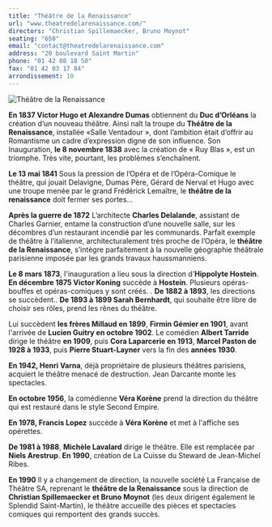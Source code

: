 ```yaml
---
title: "Théâtre de la Renaissance"
url: "www.theatredelarenaissance.com/"
directors: "Christian Spillemaecker, Bruno Moynot"
seating: "650"
email: "contact@theatredelarenaissance.com"
address: "20 boulevard Saint Martin"
phone: "01 42 08 18 50"
fax: "01 42 03 17 84"
arrondissement: 10
---
```


![Théâtre de la Renaissance](../images/10eme/theatre-de-la-renaissance/theatre-de-la-renaissance-1.jpg)

**En 1837 Victor Hugo et Alexandre Dumas** obtiennent du **Duc d’Orléans** la création d’un nouveau théâtre.
Ainsi naît la troupe du **Théâtre de la Renaissance**, installée «Salle Ventadour », dont l’ambition était d’offrir au Romantisme un cadre d’expression digne de son influence.
Son Inauguration, **le 8 novembre 1838** avec la création de « Ruy Blas », est un triomphe. Très vite, pourtant, les problèmes s’enchaînent.

**Le 13 mai 1841** Sous la pression de l’Opéra et de l’Opéra-Comique le théâtre, qui jouait Delavigne, Dumas Père, Gérard de Nerval et Hugo avec une troupe menée par le grand Frédérick Lemaître, le **théâtre de la renaissance** doit fermer ses portes…

**Après la guerre de 1872** L’architecte **Charles Delalande**, assistant de Charles Garnier, entame la construction d’une nouvelle salle, sur les décombres d’un restaurant incendié par les communards.
Parfait exemple de théâtre à l’italienne, architecturalement très proche de l’Opéra, le **théâtre de la Renaissance**, s’intègre parfaitement à la nouvelle géographie théâtrale parisienne imposée par les grands travaux haussmanniens.

**Le 8 mars 1873**, l'inauguration a lieu sous la direction d'**Hippolyte Hostein**. 
**En décembre 1875 Victor Koning** succède à **Hostein**. Plusieurs opéras-bouffes et opéras-comiques y sont créés. .
**De 1882 à 1893**, les directions se succèdent..
**De 1893 à 1899 Sarah Bernhardt**, qui souhaite être libre de choisir ses rôles, prend les rênes du théâtre.

Lui succèdent **les frères Millaud en 1899**, **Firmin Gémier en 1901**, avant l'arrivée de **Lucien Guitry en octobre 1902**. Le comédien **Albert Tarride** dirige le théâtre **en 1909**, puis **Cora Laparcerie en 1913**, **Marcel Paston de 1928 à 1933**, puis **Pierre Stuart-Layner** vers la fin des **années 1930**.

**En 1942, Henri Varna**, déjà propriétaire de plusieurs théâtres parisiens, acquiert le théâtre menacé de destruction. Jean Darcante monte les spectacles. 

**En octobre 1956**, la comédienne **Véra Korène** prend la direction du théâtre qui est restauré dans le style Second Empire.

**En 1978, Francis Lopez** succède à **Véra Korène** et met à l'affiche ses opérettes. 

**De 1981 à 1988**, **Michèle Lavalard** dirige le théâtre. Elle est remplacée par **Niels Arestrup**. **En 1990**, création de La Cuisse du Steward de Jean-Michel Ribes.

**En 1990** Il y a changement de direction, la nouvelle société La Française de Théâtre SA, reprenant le **théâtre de la Renaissance** sous la direction de **Christian Spillemaecker et Bruno Moynot** (les deux dirigent également le Splendid Saint-Martin), le théâtre accueille des pièces et spectacles comiques qui remportent des grands succès.